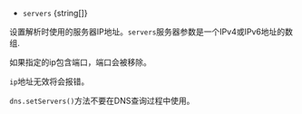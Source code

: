 <!-- YAML
added: v0.11.3
-->
- `servers` {string[]}

设置解析时使用的服务器IP地址。`servers`服务器参数是一个IPv4或IPv6地址的数组.

如果指定的ip包含端口，端口会被移除。

`ip`地址无效将会报错。

`dns.setServers()`方法不要在DNS查询过程中使用。

